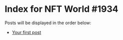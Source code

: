 # Index for NFT World #1934
Posts will be displayed in the order below:

- [Your first post](./001-first.md)

